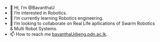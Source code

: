 - 👋 Hi, I’m @BavanthaU
- 👀 I’m interested in Robotics.
- 🌱 I’m currently learning Robotics engineering. 
- 💞️ I’m looking to collaborate on Real Life apllications of Swarm Robotics & Multi Robot Systems.
- 📫 How to reach me bavanthaU@eng.pdn.ac.lk.

<!---
BavanthaU/BavanthaU is a ✨ special ✨ repository because its `README.md` (this file) appears on your GitHub profile.
You can click the Preview link to take a look at your changes.
--->
